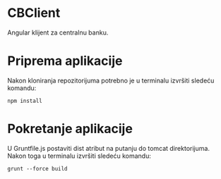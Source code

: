 # CBClient

Angular klijent za centralnu banku.

# Priprema aplikacije

Nakon kloniranja repozitorijuma potrebno je u terminalu izvršiti sledeću komandu:

```npm install```

# Pokretanje aplikacije

U Gruntfile.js postaviti dist atribut na putanju do tomcat direktorijuma. Nakon toga u terminalu izvršiti sledeću komandu:

```grunt --force build```

